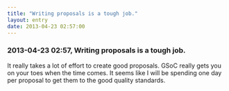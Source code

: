 ```yaml
---
title: "Writing proposals is a tough job."
layout: entry
date: 2013-04-23 02:57:00
---
```

### 2013-04-23 02:57, Writing proposals is a tough job. 

It really takes a lot of effort to create good proposals. GSoC really gets you on your toes when the time comes. It seems like I will be spending one day per proposal to get them to the good quality standards. 
